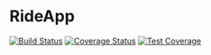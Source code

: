 # RideApp
[![Build Status](https://travis-ci.org/darothub/RideApp.svg?branch=develop)](https://travis-ci.org/darothub/RideApp)
[![Coverage Status](https://coveralls.io/repos/github/darothub/RideApp/badge.svg?branch=develop)](https://coveralls.io/github/darothub/RideApp?branch=develop)
[![Test Coverage](https://api.codeclimate.com/v1/badges/a99a88d28ad37a79dbf6/test_coverage)](https://codeclimate.com/github/codeclimate/codeclimate/test_coverage)
